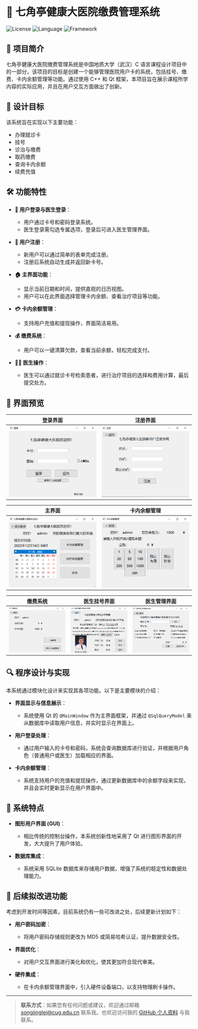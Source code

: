 # 🏥 七角亭健康大医院缴费管理系统

![License](https://img.shields.io/badge/license-MIT-brightgreen)
![Language](https://img.shields.io/badge/language-C++-blue.svg)
![Framework](https://img.shields.io/badge/framework-Qt-5.15.2-green)

## 📖 项目简介

七角亭健康大医院缴费管理系统是中国地质大学（武汉）C 语言课程设计项目中的一部分，该项目的目标是创建一个能够管理医院用户卡的系统，包括挂号、缴费、卡内余额管理等功能。通过使用 C++ 和 Qt 框架，本项目旨在展示课程所学内容的实际应用，并且在用户交互方面做出了创新。

## 🎯 设计目标

该系统旨在实现以下主要功能：
- 办理就诊卡
- 挂号
- 诊治与缴费
- 取药缴费
- 查询卡内余额
- 续费充值

## 🛠️ 功能特性

- **🔐 用户登录与医生登录**：
  - 用户通过卡号和密码登录系统。
  - 医生登录需勾选专属选项，登录后可进入医生管理界面。

- **📝 用户注册**：
  - 新用户可以通过简单的表单完成注册。
  - 注册后系统自动生成并返回新卡号。

- **🏠 主界面功能**：
  - 显示当前日期和时间，提供直观的日历视图。
  - 用户可以在此界面选择管理卡内余额、查看治疗项目等功能。

- **💳 卡内余额管理**：
  - 支持用户充值和提现操作，界面简洁易用。

- **💰 缴费系统**：
  - 用户可以一键清算欠款，查看当前余额，轻松完成支付。

- **👨‍⚕️ 医生操作**：
  - 医生可以通过就诊卡号检索患者，进行治疗项目的选择和费用计算，最后提交处方。

## 📸 界面预览

| 登录界面 | 注册界面 |
| --- | --- |
| ![登录界面](./readme_pic/1.png) | ![注册界面](./readme_pic/1-2.png) |

| 主界面 | 卡内余额管理 |
| --- | --- |
| ![主界面](./readme_pic/2.png) | ![卡内余额管理](./readme_pic/2-1.png) |

| 缴费系统 | 医生挂号界面 | 医生管理界面 |
| --- | --- | --- |
| ![缴费系统](./readme_pic/2-2.png) | ![医生挂号界面](./readme_pic/2-3.png) | ![医生管理界面](./readme_pic/3.png) |

## 🔍 程序设计与实现

本系统通过模块化设计来实现其各项功能。以下是主要模块的介绍：

- **界面显示与信息展示**：
  - 系统使用 Qt 的 `QMainWindow` 作为主界面框架，并通过 `QSqlQueryModel` 来从数据库中读取用户信息，并实时显示在界面上。
  
- **用户登录处理**：
  - 通过用户输入的卡号和密码，系统会查询数据库进行验证，并根据用户角色（普通用户或医生）加载相应的界面。
  
- **卡内余额管理**：
  - 系统支持用户的充值和提现操作，通过更新数据库中的余额字段来实现，并且会实时更新显示在用户界面中。

## 🧩 系统特点

- **图形用户界面 (GUI)**：
  - 相比传统的控制台操作，本系统创新性地采用了 Qt 进行图形界面的开发，大大提升了用户体验。
  
- **数据库集成**：
  - 系统采用 SQLite 数据库来存储用户数据，增强了系统的稳定性和数据处理能力。

## 🚀 后续拟改进功能

考虑到开发时间等因素，目前系统仍有一些可改进之处，后续更新计划如下：
- **用户密码加密**：
  - 将用户密码存储规则更改为 MD5 或简易哈希认证，提升数据安全性。
  
- **界面优化**：
  - 对用户交互界面进行美化和优化，使其更加符合现代审美。

- **硬件集成**：
  - 在卡内余额管理界面中，引入硬件设备端口，以支持物理刷卡操作。

---

> **联系方式**：如果您有任何问题或建议，欢迎通过邮箱 [songjinglei@cug.edu.cn](mailto:songjinglei@cug.edu.cn) 联系我。也欢迎访问我的 [GitHub 个人资料](https://github.com/<Ray_Shimmer>) 与我联系。
